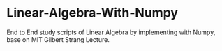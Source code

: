 # Linear-Algebra-With-Numpy
End to End study scripts of Linear Algebra by implementing with Numpy, base on MIT Gilbert Strang Lecture.
